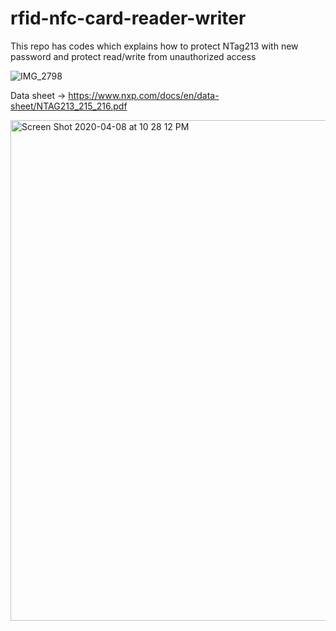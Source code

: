 # rfid-nfc-card-reader-writer
This repo has codes which explains how to protect NTag213 with new password and protect read/write from unauthorized access


![IMG_2798](https://user-images.githubusercontent.com/9275193/78849037-622de980-79e1-11ea-9dcc-436f15841dc1.jpg)


Data sheet  ->  https://www.nxp.com/docs/en/data-sheet/NTAG213_215_216.pdf


<img width="801" alt="Screen Shot 2020-04-08 at 10 28 12 PM" src="https://user-images.githubusercontent.com/9275193/78851638-4a0d9880-79e8-11ea-8cfc-29587a0498a2.png">
